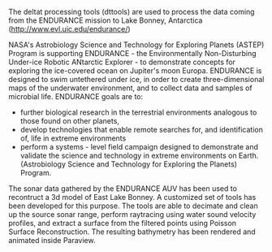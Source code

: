 The deltat processing tools (dttools) are used to process the data coming from the ENDURANCE mission to Lake Bonney, Antarctica (http://www.evl.uic.edu/endurance/)

NASA's Astrobiology Science and Technology for Exploring Planets (ASTEP) Program is supporting ENDURANCE - the Environmentally Non-Disturbing Under-ice Robotic ANtarctic Explorer - to demonstrate concepts for exploring the ice-covered ocean on Jupiter's moon Europa. ENDURANCE is designed to swim untethered under ice, in order to create three-dimensional maps of the underwater environment, and to collect data and samples of microbial life.
ENDURANCE goals are to:
  * further biological re­search in the ter­res­trial en­vi­ron­ments analo­gous to those found on other planets,
  * develop tech­nologies that enable remote searches for, and identification of, life in extreme environments
  * perform a systems - level field campaign designed to demon­strate and vali­date the science and tech­nology in extreme environ­ments on Earth. (Astro­biology Science and Tech­nology for Ex­ploring the Planets) Program.

The sonar data gathered by the ENDURANCE AUV has been used to recontruct a 3d model of East Lake Bonney. A customized set of tools has been developed for this purpose. The tools are able to decimate and clean up the source sonar range, perform raytracing using water sound velocity profiles, and extract a surface from the filtered points using Poisson Surface Reconstruction. The resulting bathymetry has been rendered and animated inside Paraview.
